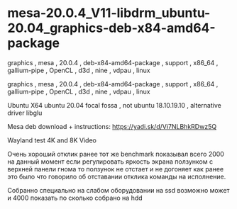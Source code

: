 # mesa-20.0.4_V11-libdrm_ubuntu-20.04_graphics-deb-x84-amd64-package
graphics , mesa , 20.0.4 , deb-x84-amd64-package , support , x86_64 , gallium-pipe , OpenCL , d3d , nine , vdpau , linux

graphics , mesa , 20.0.4 , deb-x84-amd64-package , support , x86_64 , gallium-pipe , OpenCL , d3d , nine , vdpau , linux


Ubuntu X64 ubuntu 20.04 focal fossa , not ubuntu 18.10.19.10 , alternative driver libglu

Mesa deb download + instructions: https://yadi.sk/d/Vi7NLBhkRDwz5Q

Wayland test 4K and 8K Video

Очень хороший отклик ранее тот же benchmark показывал всего 2000 на данный момент если регулировать яркость экрана ползунком с верхней панели гнома то ползунок не отстает и не догоняет как ранее это было что говорило об отставании отклика команды на исполнение.

Собранно специально на слабом оборудовании на ssd возможно может и 4000 показать по сколько собрано на hdd
